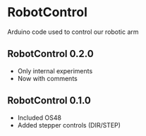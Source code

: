 # RobotControl
Arduino code used to control our robotic arm

## RobotControl 0.2.0
* Only internal experiments
* Now with comments

## RobotControl 0.1.0
* Included OS48
* Added stepper controls (DIR/STEP)